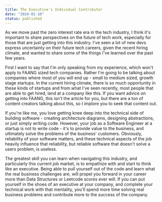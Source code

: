 ```yaml
---
title: The Executive's Individual Contributor
date: "2024-01-10"
status: published
---
```


As we move past the zero interest rate era in the tech industry, I think it's important to share perspectives on the future of tech work, especially for those that are just getting into this industry. I've seen a lot of new devs express uncertainty on their future tech careers, given the recent hiring climate, and wanted to share some of the things I've learned over the past few years. 

First I want to say that I'm only speaking from my experience, which won't apply to FAANG sized tech companies. Rather I'm going to be talking about companies where most of you will end up - small to medium sized, growth stage startups. In the current hiring climate, there is so much opportunity in these kinds of startups and from what I've seen recently, most people that are able to get hired, land at a company like this. If you want advice on getting into FAANG, this isn't the article for you, but there are a ton of content creators talking about this, so I implore you to seek that content out.

If you're like me, you love getting knee deep into the technical side of building software - creating architecture diagrams, designing abstractions, or just simply writing code. However, your job as a Software Engineer at a startup is not to write code - it's to provide value to the business, and ultimately solve the problems of the business' customers. Obviously, reliability of your software matters, and these technical aspects of the job heavily influence that reliability, but reliable software that doesn't solve a users problem, is useless. 

The greatest skill you can learn when navigating this industry, and particularly this current job market, is to empathize with and start to think like an executive. Being able to pull yourself out of the code and learn what the real business challenges are, will propel you forward in your career more than Data Structures or Leetcode scores ever will. If you can put yourself in the shoes of an executive at your company, and complete your technical work with that mentality, you'll spend more time solving real business problems and contribute more to the success of the company. 
